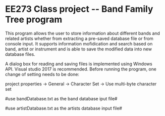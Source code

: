 
# EE273 Class project -- Band Family Tree program

This program allows the user to store information about different bands and related artists whether from extracting a pre-saved database file or from console input. It supports information mofidication and search based on band, artist or instrument and is able to save the modified data into new database files.

A dialog box for reading and saving files is implemented using Windows API. 
Visual studio 2017 is recommended. Before running the program, one change of setting needs to be done:

project properties -> General -> Character Set -> Use multi-byte character set

#use bandDatabase.txt as the band database iput file#


#use artistDatabase.txt as the artists database input file#







